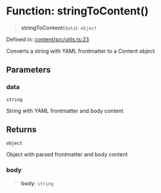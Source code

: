 # Function: stringToContent()

> **stringToContent**(`data`): `object`

Defined in: [content/src/utils.ts:23](https://github.com/happyvertical/smrt/blob/3e10e04571f8229dee5c87ee2f9b9b06c6c49f12/packages/content/src/utils.ts#L23)

Converts a string with YAML frontmatter to a Content object

## Parameters

### data

`string`

String with YAML frontmatter and body content

## Returns

`object`

Object with parsed frontmatter and body content

### body

> **body**: `string`
